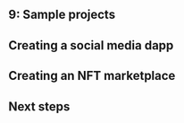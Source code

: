 ## 9: Sample projects

## Creating a social media dapp 

## Creating an NFT marketplace

## Next steps

